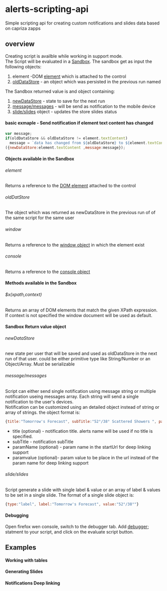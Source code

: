 # alerts-scripting-api
Simple scripting api for creating custom notifications and slides data based on capriza zapps

## overview
Creating script is availble while working in support mode.    
The Script will be evaluated in a [Sandbox](https://developer.mozilla.org/en-US/docs/Mozilla/Tech/XPCOM/Language_Bindings/Components.utils.evalInSandbox). The sandbox get as input the following objects:   
1. element      -DOM [element](#element) which is attached to the control  
2. [oldDataStore](#olddatastore) - an object which was persisted in the previous run named   

The Sandbox returned value is and object containing:  
1. [newDataStore](#newdatastore)        - state to save for the next run  
2. [message/messages](#messagemessages) - will be send as notification to the mobile device  
3. [slide/slides](#slideslides) object  - updates the store slides status  

#### basic exmaple - Send notification if element text content has changed
```javascript
var message;
if(oldDataStore && oldDataStore != element.textContent)
  message = `data has changed from ${oldDataStore} to ${element.textContent}`;
({newDataStore:element.textContent ,message:message});
```
#### Objects available in the Sandbox
###### element 
Returns a reference to the [DOM element](https://developer.mozilla.org/en-US/docs/Web/API/Element) attached to the control
###### oldDatStore
The object which was returned as newDataStore in the previous run of of the same script for the same user
###### window
Returns a reference to the [window object](https://developer.mozilla.org/en-US/docs/Web/API/Window) in which the element exist
###### console
Returns a reference to the [console object](https://developer.mozilla.org/en-US/docs/Web/API/Console)
#### Methods available in the Sandbox
###### $x(xpath,context)
Returns an array of DOM elements that match the given XPath expression.   
If context is not specified the window document will be used as default.
#### Sandbox Return value object
###### newDataStore
new state per user that will be saved and used as oldDataStore in the next run of that user. could be either primitive type like String/Number or an Object/Array. Must be serializable
###### message/messages
Script can either send single notification using message string or multiple notification useing messages array. 
Each string will send a single notification to the user's devices.  
Notification can be customized using an detailed object instead of string or array of strings. the object format is:
```javascript
{title:"Tomorrow's Forecast", subTitle:"52°/38° Scattered Showers ", paramName:"" , paramValue:""}
```
- title (optional) - notification title. alerts name will be used if no title is specified.
- subTitle - notification subTitle
- paramName (optional) - param name in the startUrl for deep linking support
- paramvalue (optional)- param value to be place in the url instead of the param name for deep linking support

###### slide/slides
Script generate a slide with single label & value or an array of label & values to be set in a single slide.
The format of a single slide object is: 
```javascript
{type:"label", label:"Tomorrow's Forecast", value:"52°/38°"}
```

#### Debugging
Open firefox wen console, switch to the debugger tab. Add [debugger;](https://developer.mozilla.org/en-US/docs/Web/JavaScript/Reference/Statements/debugger) statment to your script, and click on the evaluate script button.
## Examples 
#### Working with tables
#### Generating Slides 
#### Notifications Deep linking 
